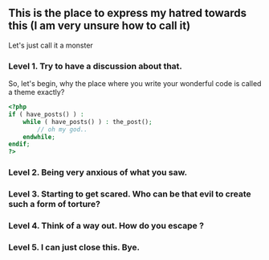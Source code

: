 ## This is the place to express my hatred towards this (I am very unsure how to call it) 

Let's just call it a monster

### Level 1. Try to have a discussion about that.

So, let's begin, why the place where you write your wonderful code is called a theme exactly?
```php
<?php 
if ( have_posts() ) : 
    while ( have_posts() ) : the_post(); 
        // oh my god..
    endwhile; 
endif; 
?>
```

### Level 2. Being very anxious of what you saw.

### Level 3. Starting to get scared. Who can be that evil to create such a form of torture?

### Level 4. Think of a way out. How do you escape ?

### Level 5. I can just close this. Bye.

